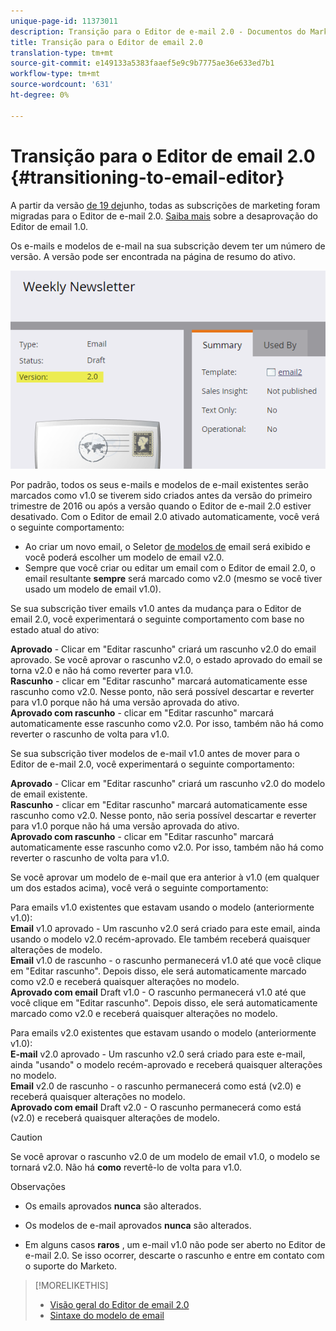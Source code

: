 ```yaml
---
unique-page-id: 11373011
description: Transição para o Editor de e-mail 2.0 - Documentos do Marketing - Documentação do produto
title: Transição para o Editor de email 2.0
translation-type: tm+mt
source-git-commit: e149133a5383faaef5e9c9b7775ae36e633ed7b1
workflow-type: tm+mt
source-wordcount: '631'
ht-degree: 0%

---
```



# Transição para o Editor de email 2.0 {#transitioning-to-email-editor}

A partir da versão [de 19 de](../../../../release-notes/2016/release-notes-spring-16.md)junho, todas as subscrições de marketing foram migradas para o Editor de e-mail 2.0. [Saiba mais](https://nation.marketo.com/docs/DOC-7038) sobre a desaprovação do Editor de email 1.0.

Os e-mails e modelos de e-mail na sua subscrição devem ter um número de versão. A versão pode ser encontrada na página de resumo do ativo.

![](assets/five-5.png)

Por padrão, todos os seus e-mails e modelos de e-mail existentes serão marcados como v1.0 se tiverem sido criados antes da versão do primeiro trimestre de 2016 ou após a versão quando o Editor de e-mail 2.0 estiver desativado. Com o Editor de email 2.0 ativado automaticamente, você verá o seguinte comportamento:

* Ao criar um novo email, o Seletor [de modelos de](email-template-picker-overview.md) email será exibido e você poderá escolher um modelo de email v2.0.
* Sempre que você criar ou editar um email com o Editor de email 2.0, o email resultante **sempre** será marcado como v2.0 (mesmo se você tiver usado um modelo de email v1.0).

Se sua subscrição tiver emails v1.0 antes da mudança para o Editor de email 2.0, você experimentará o seguinte comportamento com base no estado atual do ativo:

**Aprovado** - Clicar em &quot;Editar rascunho&quot; criará um rascunho v2.0 do email aprovado. Se você aprovar o rascunho v2.0, o estado aprovado do email se torna v2.0 e não há como reverter para v1.0.\
**Rascunho** - clicar em &quot;Editar rascunho&quot; marcará automaticamente esse rascunho como v2.0. Nesse ponto, não será possível descartar e reverter para v1.0 porque não há uma versão aprovada do ativo.\
**Aprovado com rascunho** - clicar em &quot;Editar rascunho&quot; marcará automaticamente esse rascunho como v2.0. Por isso, também não há como reverter o rascunho de volta para v1.0.

Se sua subscrição tiver modelos de e-mail v1.0 antes de mover para o Editor de e-mail 2.0, você experimentará o seguinte comportamento:

**Aprovado** - Clicar em &quot;Editar rascunho&quot; criará um rascunho v2.0 do modelo de email existente.\
**Rascunho** - clicar em &quot;Editar rascunho&quot; marcará automaticamente esse rascunho como v2.0. Nesse ponto, não seria possível descartar e reverter para v1.0 porque não há uma versão aprovada do ativo.\
**Aprovado com rascunho** - clicar em &quot;Editar rascunho&quot; marcará automaticamente esse rascunho como v2.0. Por isso, também não há como reverter o rascunho de volta para v1.0.

Se você aprovar um modelo de e-mail que era anterior à v1.0 (em qualquer um dos estados acima), você verá o seguinte comportamento:

Para emails v1.0 existentes que estavam usando o modelo (anteriormente v1.0):\
**Email** v1.0 aprovado - Um rascunho v2.0 será criado para este email, ainda usando o modelo v2.0 recém-aprovado. Ele também receberá quaisquer alterações de modelo.\
**Email** v1.0 de rascunho - o rascunho permanecerá v1.0 até que você clique em &quot;Editar rascunho&quot;. Depois disso, ele será automaticamente marcado como v2.0 e receberá quaisquer alterações no modelo.\
**Aprovado com email** Draft v1.0 - O rascunho permanecerá v1.0 até que você clique em &quot;Editar rascunho&quot;. Depois disso, ele será automaticamente marcado como v2.0 e receberá quaisquer alterações no modelo.

Para emails v2.0 existentes que estavam usando o modelo (anteriormente v1.0):\
**E-mail** v2.0 aprovado - Um rascunho v2.0 será criado para este e-mail, ainda &quot;usando&quot; o modelo recém-aprovado e receberá quaisquer alterações no modelo.\
**Email** v2.0 de rascunho - o rascunho permanecerá como está (v2.0) e receberá quaisquer alterações no modelo.\
**Aprovado com email** Draft v2.0 - O rascunho permanecerá como está (v2.0) e receberá quaisquer alterações de modelo.

>[!CAUTION]
>
>Se você aprovar o rascunho v2.0 de um modelo de email v1.0, o modelo se tornará v2.0. Não há **como** revertê-lo de volta para v1.0.

Observações

* Os emails aprovados **nunca** são alterados.

* Os modelos de e-mail aprovados **nunca** são alterados.

* Em alguns casos **raros** , um e-mail v1.0 não pode ser aberto no Editor de e-mail 2.0. Se isso ocorrer, descarte o rascunho e entre em contato com o suporte do Marketo.

>[!MORELIKETHIS]
>
>* [Visão geral do Editor de email 2.0](email-editor-v2-0-overview.md)
>* [Sintaxe do modelo de email](email-template-syntax.md)

>



